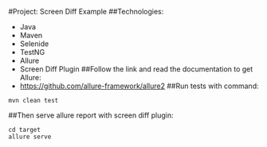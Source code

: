 #Project: Screen Diff Example
##Technologies:
- Java
- Maven
- Selenide
- TestNG
- Allure
- Screen Diff Plugin
##Follow the link and read the documentation to get Allure:
- https://github.com/allure-framework/allure2
##Run tests with command:
```
mvn clean test
```
##Then serve allure report with screen diff plugin:
```
cd target
allure serve
```
